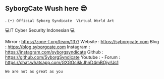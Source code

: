 ## SyborgCate Wush here 😎




.                  ‎‎‎‎‎‎‎‎```(•) Official Syborg Syndicate
                      ‎‎‎‎‎‎‎‎ Virtual World Art‎‎‎‎‎‎‎‎```

💻IT Cyber Security Indonesian
💻

Mirror : https://zone-f.org/team/137/
Website : https://syborgcate.com
Blog : https://blog.syborgcate.com
Instagram : https://instagram.com/syborgsyndicate
Github : https://github.com/SyborgSyndicate
Youtube : -
Forum : https://chat.whatsapp.com/GXGOcikkJhnD4mBOjyrUc1

```We are not as great as you```
